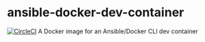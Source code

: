 # ansible-docker-dev-container
[![CircleCI](https://dl.circleci.com/status-badge/img/gh/nltimv/ansible-terraform-dev-container/tree/main.svg?style=svg)](https://dl.circleci.com/status-badge/redirect/gh/nltimv/ansible-terraform-dev-container/tree/main)
A Docker image for an Ansible/Docker CLI dev container
